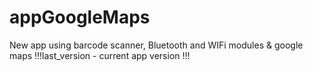 # appGoogleMaps
New app using barcode scanner,  Bluetooth and WIFi modules &amp; google maps
!!!last_version - current app version !!!
